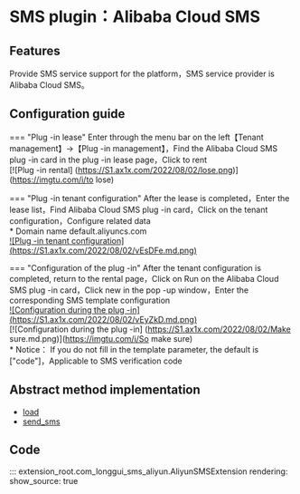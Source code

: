 # SMS plugin：Alibaba Cloud SMS

## Features

Provide SMS service support for the platform，SMS service provider is Alibaba Cloud SMS。

## Configuration guide

=== "Plug -in lease"
    Enter through the menu bar on the left【Tenant management】->【Plug -in management】，Find the Alibaba Cloud SMS plug -in card in the plug -in lease page，Click to rent<br/>
    [![Plug -in rental] (https://S1.ax1x.com/2022/08/02/lose.png)](https://imgtu.com/i/to lose)

=== "Plug -in tenant configuration"
    After the lease is completed，Enter the lease list，Find Alibaba Cloud SMS plug -in card，Click on the tenant configuration，Configure related data<br/>
    * Domain name default.aliyuncs.com<br/>
    [![Plug -in tenant configuration] (https://S1.ax1x.com/2022/08/02/vEsDFe.md.png)](https://imgtu.com/i/vEsDFe)

=== "Configuration of the plug -in"
    After the tenant configuration is completed, return to the rental page，Click on Run on the Alibaba Cloud SMS plug -in card，Click new in the pop -up window，Enter the corresponding SMS template configuration<br/>
    [![Configuration during the plug -in] (https://S1.ax1x.com/2022/08/02/vEyZkD.md.png)](https://imgtu.com/i/vEyZkD)<br/>
    [![Configuration during the plug -in] (https://S1.ax1x.com/2022/08/02/Make sure.md.png)](https://imgtu.com/i/So make sure)<br/>
    * Notice： If you do not fill in the template parameter, the default is ["code"]，Applicable to SMS verification code

## Abstract method implementation
* [load](#extension_root.com_longgui_sms_aliyun.AliyunSMSExtension.load)
* [send_sms](#extension_root.com_longgui_sms_aliyun.AliyunSMSExtension.send_sms)

## Code

::: extension_root.com_longgui_sms_aliyun.AliyunSMSExtension
    rendering:
        show_source: true
